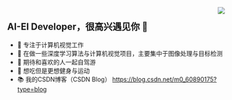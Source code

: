 <img align="right" src="https://github-readme-stats.vercel.app/api?username=xiaoaleiBLUE&theme=dracula&show_icons=true&icon_color=CE1D2D&text_color=718096&bg_color=ffffff&hide_title=true">
</a>


## AI-EI Developer，很高兴遇见你 👋

- 🧡 专注于计算机视觉工作
- 🔨 在做一些深度学习算法与计算机视觉项目，主要集中于图像处理与目标检测
- 🍬 期待和喜欢的人一起自驾游
- 🥩 想吃但是更想健身与运动
- 📚 我的CSDN博客（CSDN Blog） https://blog.csdn.net/m0_60890175?type=blog
